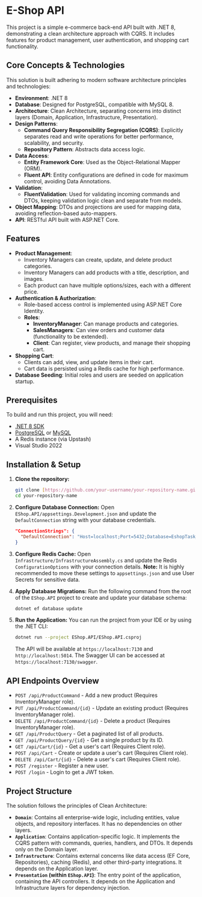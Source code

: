 # E-Shop API

This project is a simple e-commerce back-end API built with .NET 8, demonstrating a clean architecture approach with CQRS. It includes features for product management, user authentication, and shopping cart functionality.

## Core Concepts & Technologies

This solution is built adhering to modern software architecture principles and technologies:

- **Environment**: .NET 8
- **Database**: Designed for PostgreSQL, compatible with MySQL 8.
- **Architecture**: Clean Architecture, separating concerns into distinct layers (Domain, Application, Infrastructure, Presentation).
- **Design Patterns**:
    - **Command Query Responsibility Segregation (CQRS)**: Explicitly separates read and write operations for better performance, scalability, and security.
    - **Repository Pattern**: Abstracts data access logic.
- **Data Access**:
    - **Entity Framework Core**: Used as the Object-Relational Mapper (ORM).
    - **Fluent API**: Entity configurations are defined in code for maximum control, avoiding Data Annotations.
- **Validation**:
    - **FluentValidation**: Used for validating incoming commands and DTOs, keeping validation logic clean and separate from models.
- **Object Mapping**: DTOs and projections are used for mapping data, avoiding reflection-based auto-mappers.
- **API**: RESTful API built with ASP.NET Core.

## Features

- **Product Management**:
    - Inventory Managers can create, update, and delete product categories.
    - Inventory Managers can add products with a title, description, and images.
    - Each product can have multiple options/sizes, each with a different price.
- **Authentication & Authorization**:
    - Role-based access control is implemented using ASP.NET Core Identity.
    - **Roles**:
        - **InventoryManager**: Can manage products and categories.
        - **SalesManagers**: Can view orders and customer data (functionality to be extended).
        - **Client**: Can register, view products, and manage their shopping cart.
- **Shopping Cart**:
    - Clients can add, view, and update items in their cart.
    - Cart data is persisted using a Redis cache for high performance.
- **Database Seeding**: Initial roles and users are seeded on application startup.

## Prerequisites

To build and run this project, you will need:
- [.NET 8 SDK](https://dotnet.microsoft.com/download/dotnet/8.0)
- [PostgreSQL](https://www.postgresql.org/download/) or [MySQL](https://www.mysql.com/downloads/)
- A Redis instance (via Upstash)
- Visual Studio 2022 

## Installation & Setup

1.  **Clone the repository:**
    ```bash
    git clone [https://github.com/your-username/your-repository-name.git](https://github.com/your-username/your-repository-name.git)
    cd your-repository-name
    ```

2.  **Configure Database Connection:**
    Open `EShop.API/appsettings.Development.json` and update the `DefaultConnection` string with your database credentials.
    ```json
    "ConnectionStrings": {
      "DefaultConnection": "Host=localhost;Port=5432;Database=EshopTask_db;Username=postgres;Password=your_password"
    }
    ```

3.  **Configure Redis Cache:**
    Open `Infrastructure/InfrastructureAssembly.cs` and update the Redis `ConfigurationOptions` with your connection details. **Note:** It is highly recommended to move these settings to `appsettings.json` and use User Secrets for sensitive data.

4.  **Apply Database Migrations:**
    Run the following command from the root of the `EShop.API` project to create and update your database schema:
    ```bash
    dotnet ef database update
    ```

5.  **Run the Application:**
    You can run the project from your IDE or by using the .NET CLI:
    ```bash
    dotnet run --project EShop.API/EShop.API.csproj
    ```
    The API will be available at `https://localhost:7130` and `http://localhost:5014`. The Swagger UI can be accessed at `https://localhost:7130/swagger`.

## API Endpoints Overview

- `POST /api/ProductCommand` - Add a new product (Requires InventoryManager role).
- `PUT /api/ProductCommand/{id}` - Update an existing product (Requires InventoryManager role).
- `DELETE /api/ProductCommand/{id}` - Delete a product (Requires InventoryManager role).
- `GET /api/ProductQuery` - Get a paginated list of all products.
- `GET /api/ProductQuery/{id}` - Get a single product by its ID.
- `GET /api/Cart/{id}` - Get a user's cart (Requires Client role).
- `POST /api/Cart` - Create or update a user's cart (Requires Client role).
- `DELETE /api/Cart/{id}` - Delete a user's cart (Requires Client role).
- `POST /register` - Register a new user.
- `POST /login` - Login to get a JWT token.

## Project Structure

The solution follows the principles of Clean Architecture:

- **`Domain`**: Contains all enterprise-wide logic, including entities, value objects, and repository interfaces. It has no dependencies on other layers.
- **`Application`**: Contains application-specific logic. It implements the CQRS pattern with commands, queries, handlers, and DTOs. It depends only on the Domain layer.
- **`Infrastructure`**: Contains external concerns like data access (EF Core, Repositories), caching (Redis), and other third-party integrations. It depends on the Application layer.
- **`Presentation` (within `EShop.API`)**: The entry point of the application, containing the API controllers. It depends on the Application and Infrastructure layers for dependency injection.
